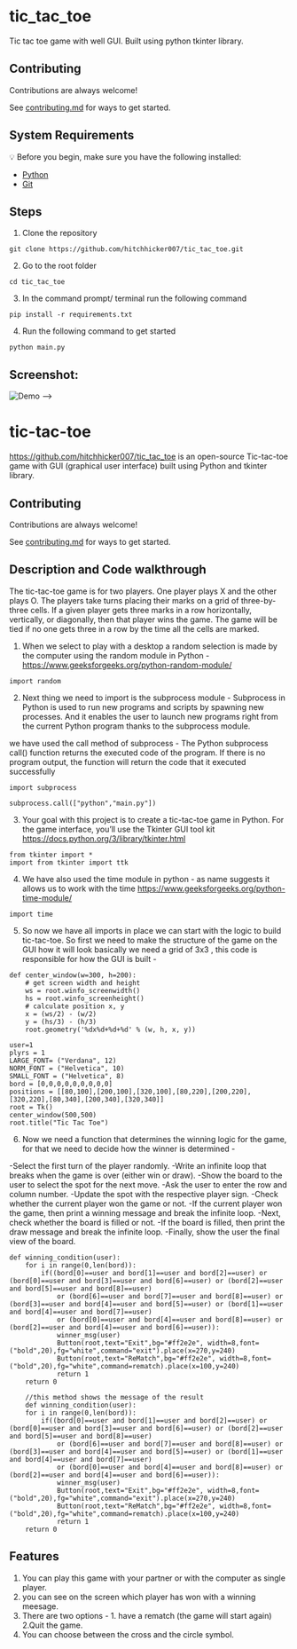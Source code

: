 # tic_tac_toe
Tic tac toe game with well GUI. Built using python tkinter library.

## Contributing

Contributions are always welcome!

See [contributing.md](https://github.com/hitchhicker007/tic_tac_toe/blob/master/contributing.md) for ways to get started.

## System Requirements

:bulb: Before you begin, make sure you have the following installed:

- [Python](https://www.python.org/downloads/)
- [Git](https://git-scm.com/book/en/v2/Getting-Started-Installing-Git/)


## Steps

1. Clone the repository
```
git clone https://github.com/hitchhicker007/tic_tac_toe.git
```

2. Go to the root folder

```
cd tic_tac_toe
```

3. In the command prompt/ terminal run the following command

```
pip install -r requirements.txt
```

4. Run the following command to get started

```
python main.py
```

## Screenshot:
![Demo](imgs/ss.gif) -->

# tic-tac-toe 
https://github.com/hitchhicker007/tic_tac_toe is an open-source Tic-tac-toe game with GUI (graphical user interface) built using Python and tkinter library.

## Contributing

Contributions are always welcome!

See [contributing.md](https://github.com/hitchhicker007/tic_tac_toe/blob/master/contributing.md) for ways to get started.


## Description and Code walkthrough

The tic-tac-toe game is for two players. One player plays X and the other plays O. The players take turns placing their marks on a grid of three-by-three cells. If a given player gets three marks in a row horizontally, vertically, or diagonally, then that player wins the game. The game will be tied if no one gets three in a row by the time all the cells are marked.

1. When we select to play with a desktop a random selection is made by the computer using the random module in Python -
https://www.geeksforgeeks.org/python-random-module/

```
import random 
```

2. Next thing we need to import is the subprocess module -
Subprocess in Python is used to run new programs and scripts by spawning new processes. And it enables the user to launch new programs right from the current Python program thanks to the subprocess module. 

we have used the call method of subprocess - 
The Python subprocess call() function returns the executed code of the program. If there is no program output, the function will return the code that it executed successfully

```
import subprocess

subprocess.call(["python","main.py"])
```
3. Your goal with this project is to create a tic-tac-toe game in Python. For the game interface, you’ll use the Tkinter GUI tool kit
https://docs.python.org/3/library/tkinter.html

```
from tkinter import *
import from tkinter import ttk

```

4. We have also used the time module in python - as name suggests it allows us to work with the time
https://www.geeksforgeeks.org/python-time-module/

```
import time
```

5. So now we have all imports in place we can start with the logic to build tic-tac-toe. So first we need to make the structure of the game on the GUI how it will look basically we need a grid of 3x3 , this code is responsible for how the GUI is built - 

```
def center_window(w=300, h=200):
    # get screen width and height
    ws = root.winfo_screenwidth()
    hs = root.winfo_screenheight()
    # calculate position x, y
    x = (ws/2) - (w/2)    
    y = (hs/3) - (h/3)
    root.geometry('%dx%d+%d+%d' % (w, h, x, y))

user=1
plyrs = 1
LARGE_FONT= ("Verdana", 12)
NORM_FONT = ("Helvetica", 10)
SMALL_FONT = ("Helvetica", 8)
bord = [0,0,0,0,0,0,0,0,0]
positions = [[80,100],[200,100],[320,100],[80,220],[200,220],[320,220],[80,340],[200,340],[320,340]]
root = Tk()
center_window(500,500)
root.title("Tic Tac Toe")

```

6. Now we need a function that determines the winning logic for the game, for that we need to decide how the winner is determined -

-Select the first turn of the player randomly.
-Write an infinite loop that breaks when the game is over (either win or draw).
-Show the board to the user to select the spot for the next move.
-Ask the user to enter the row and column number.
-Update the spot with the respective player sign.
-Check whether the current player won the game or not.
-If the current player won the game, then print a winning message and break the infinite loop.
-Next, check whether the board is filled or not.
-If the board is filled, then print the draw message and break the infinite loop.
-Finally, show the user the final view of the board.

```
def winning_condition(user):
    for i in range(0,len(bord)):
        if((bord[0]==user and bord[1]==user and bord[2]==user) or (bord[0]==user and bord[3]==user and bord[6]==user) or (bord[2]==user and bord[5]==user and bord[8]==user)
            or (bord[6]==user and bord[7]==user and bord[8]==user) or (bord[3]==user and bord[4]==user and bord[5]==user) or (bord[1]==user and bord[4]==user and bord[7]==user)
            or (bord[0]==user and bord[4]==user and bord[8]==user) or (bord[2]==user and bord[4]==user and bord[6]==user)):
            winner_msg(user)
            Button(root,text="Exit",bg="#ff2e2e", width=8,font=("bold",20),fg="white",command="exit").place(x=270,y=240)
            Button(root,text="ReMatch",bg="#ff2e2e", width=8,font=("bold",20),fg="white",command=rematch).place(x=100,y=240)
            return 1
    return 0

    //this method shows the message of the result
    def winning_condition(user):
    for i in range(0,len(bord)):
        if((bord[0]==user and bord[1]==user and bord[2]==user) or (bord[0]==user and bord[3]==user and bord[6]==user) or (bord[2]==user and bord[5]==user and bord[8]==user)
            or (bord[6]==user and bord[7]==user and bord[8]==user) or (bord[3]==user and bord[4]==user and bord[5]==user) or (bord[1]==user and bord[4]==user and bord[7]==user)
            or (bord[0]==user and bord[4]==user and bord[8]==user) or (bord[2]==user and bord[4]==user and bord[6]==user)):
            winner_msg(user)
            Button(root,text="Exit",bg="#ff2e2e", width=8,font=("bold",20),fg="white",command="exit").place(x=270,y=240)
            Button(root,text="ReMatch",bg="#ff2e2e", width=8,font=("bold",20),fg="white",command=rematch).place(x=100,y=240)
            return 1
    return 0

```

## Features 
1. You can play this game with your partner or with the computer as single player.
2. you can see on the screen which player has won with a winning meesage.
3. There are two options - 1. have a rematch (the game will start again) 2.Quit the game.
4. You can choose between the cross and the circle symbol.






